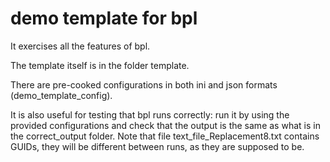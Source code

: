 # demo template for bpl

It exercises all the features of bpl. 

The template itself is in the folder template.

There are pre-cooked configurations in both ini and json formats (demo_template_config). 


It is also useful for testing that bpl runs correctly: run it by using the provided configurations and check that the output is the same as what is in the correct_output folder. 
Note that file text_file_Replacement8.txt contains GUIDs, they will be different between runs, as they are supposed to be. 

 

